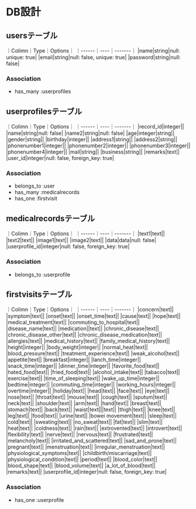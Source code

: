 # DB設計

## usersテーブル

｜Colimn｜Type｜Options｜
｜------｜----｜-------｜
|name|string|null: unique: true|
|email|string|null: false, unique: true|
|password|string|null: false|

### Association
-  has_many :userprofiles

## userprofilesテーブル

｜Colimn｜Type｜Options｜
｜------｜----｜-------｜
|record_id|integer||
|name|string|null: false|
|name2|string|null: false|
|age|integer|string||
|gender|string||
|birthday|integer||
|address1|string||
|address2|string||
|phonenumber1|integer||
|phonenumber2|integer||
|phonenumber3|integer||
|phonenumber4|integer||
|mail|string||
|business|string||
|remarks|text||
|user_id|integer|null: false, foreign_key: true|

### Association
- belongs_to :user
- has_many :medicalrecords
- has_one :firstvisit

## medicalrecordsテーブル

｜Colimn｜Type｜Options｜
｜------｜----｜-------｜
|text1|text||
|text2|text||
|image1|text||
|image2|text||
|data|data|null: false|
|userprofile_id|integer|null: false, foreign_key: true|

### Association
- belongs_to :userprofile

## firstvisitsテーブル

｜Colimn｜Type｜Options｜
｜------｜----｜-------｜
|concern|text||
|symptom|text||
|onset|text||
|onset_time|text||
|cause|text||
|hope|text||
|medical_treatment|text||
|commuting_to_hospital|text||
|disease_name|text||
|medication||text||
|chronic_disease|text||
|chronic_disease_other|text||
|chronic_disease_medication|text||
|allergies|text||
|medical_history|text||
|family_medical_history|text||
|height|integer||
|body_weight|integer||
|normal_heat|text||
|blood_pressure|text||
|treatment_experience|text||
|weak_alcohol|text||
|appetite|text||
|breakfast|integer||
|lanch_time|integer||
|snack_time|integer||
|dinner_time|integer||
|favorite_food|text||
|hated_food|text||
|fried_food|text||
|alcohol_intake|text||
|tabacco|text||
|exercise|text||
|time_of_sleeping|text||
|wake_up_time|integer||
|bedtime|integer||
|commuting_time|integer||
|working_hours|integer||
|overtime|integer||
|holiday|text||
|head|text||
|face|text||
|eye|text||
|nose|text||
|throat|text||
|mouse|text||
|cough|text||
|sputum|text||
|neck|text||
|shoulder|text||
|arm|text||
|hand|text||
|breast|text||
|stomach|text||
|back|text||
|waist|text|||text||
|thigh|text||
|knee|text||
|leg|text||
|food|text||
|urine|text||
|bowei movement|text||
|sleep|text||
|cold|text||
|sweating|text||
|no_sweat|text||
|fat|text||
|slim|text||
|heat|text||
|coldness|text||
|rain|text||
|extrovented|text||
|introvert|text||
|flexibility|text||
|nerve|text||
|nervous|text||
|frustrated|text||
|melancholy|text||
|irritated_and_scattered|text||
|sad_and_prone|text||
|pregnant|text||
|menstruation|text||
|irregular_menstruation|text||
|physiological_symptoms|text||
|childbirth/miscarriage|text||
|physiological_condition|text||
|period|text||
|blood_color|text||
|blood_shape|text||
|blood_volume|text||
|a_lot_of_blood|text||
|remarks|text||
|userprofile_id|integer|null: false, foreign_key: true|

### Association
- has_one :userprofile